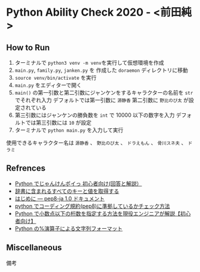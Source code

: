 # Python Ability Check 2020 - <前田純>

## How to Run

1. ターミナルで `python3 venv -m venv`を実行して仮想環境を作成
2. `main.py`, `family.py`, `janken.py` を 作成した `doraemon` ディレクトリに移動
3. `source venv/bin/activate` を実行
4. `main.py` をエディターで開く
5. `main()` の第一引数と第二引数にジャンケンをするキャラクターの名前を `str` でそれぞれ入力
   デフォルトでは第一引数に `源静香` 第二引数に `野比のび太` が設定されている
6. 第三引数にはジャンケンの勝負数を `int` で 10000 以下の数字を入力
   デフォルトでは第三引数には `10` が設定
7. ターミナルで `python main.py` を入力して実行

使用できるキャラクター名は `源静香` 、 `野比のび太` 、 `ドラえもん` 、 `骨川スネ夫` 、 `ドラミ`

## Refrences

- [Python でじゃんけんポイっ 初心者向け(回答と解説）](https://qiita.com/sandream/items/01374069f447b7748eba)
- [辞書に含まれるすべてのキーと値を取得する
  ](https://www.javadrive.jp/python/dictionary/index8.html)
- [はじめに — pep8-ja 1.0 ドキュメント](https://pep8-ja.readthedocs.io/ja/latest/)
- [python でコーディング規約(pep8)に準拠しているかチェック方法](https://qiita.com/HyunwookPark/items/b54baf66710ca5fa647a)
- [Python で小数点以下の桁数を指定する方法を現役エンジニアが解説【初心者向け】](https://techacademy.jp/magazine/23378)
- [Python の%演算子による文字列フォーマット](https://qiita.com/takahiro_itazuri/items/e585b46d096036bc837f)

## Miscellaneous

備考
